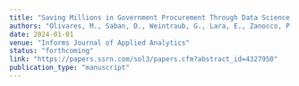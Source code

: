 ```yaml
---
title: "Saving Millions in Government Procurement Through Data Science and Market Design"
authors: "Olivares, M., Saban, D., Weintraub, G., Lara, E., Zanocco, P., Moreno, P."
date: 2024-01-01
venue: "Informs Journal of Applied Analytics"
status: "forthcoming"
link: "https://papers.ssrn.com/sol3/papers.cfm?abstract_id=4327950"
publication_type: "manuscript"
---
```

